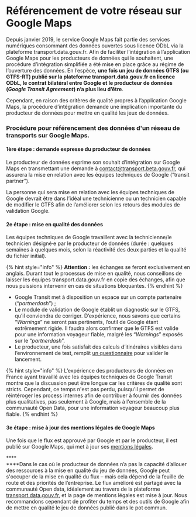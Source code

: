 # Référencement de votre réseau sur Google Maps

Depuis janvier 2019, le service Google Maps fait partie des services numériques consommant des données ouvertes sous licence ODbL via la plateforme transport.data.gouv.fr. Afin de faciliter l’intégration à l’application Google Maps pour les producteurs de données qui le souhaitent, une procédure d’intégration simplifiée a été mise en place grâce au régime de l’ouverture des données. En l’espèce, **une fois un jeu de données GTFS (ou GTFS-RT) publié sur la plateforme transport.data.gouv.fr en licence ODbL, le contrat bilatéral entre Google et le producteur de données (**_**Google Transit Agreement**_**) n’a plus lieu d’être**.

Cependant, en raison des critères de qualité propres à l’application Google Maps, la procédure d’intégration demande une implication importante du producteur de données pour mettre en qualité les jeux de données.

### Procédure pour référencement des données d'un réseau de transports sur Google Maps.

#### 1ère étape : demande expresse du producteur de données&#x20;

Le producteur de données exprime son souhait d’intégration sur Google Maps en transmettant une demande à [contact@transport.beta.gouv.fr](mailto:contact@transport.beta.gouv.fr), qui assurera la mise en relation avec les équipes techniques de Google (“transit partner”).

La personne qui sera mise en relation avec les équipes techniques de Google devrait être dans l’idéal une technicienne ou un technicien capable de modifier le GTFS afin de l’améliorer selon les retours des modules de validation Google.

#### 2e étape : mise en qualité des données&#x20;

Les équipes techniques de Google travaillent avec la technicienne/le technicien désigné·e par le producteur de données (durée : quelques semaines à quelques mois, selon la réactivité des deux parties et la qualité du fichier initial).

{% hint style="info" %}
**Attention :** les échanges se feront exclusivement en anglais. Durant tout le processus de mise en qualité, nous conseillons de laisser les équipes transport.data.gouv.fr en copie des échanges, afin que nous puissions intervenir en cas de situations bloquantes.
{% endhint %}

* Google Transit met à disposition un espace sur un compte partenaire (“_partnerdash_”) ;
* Le module de validation de Google établit un diagnostic sur le GTFS, qu’il conviendra de corriger. D’expérience, nous savons que certains “_Warnings_” ne seront pas pertinents, l’outil de Google étant extrêmement rigide. Il faudra alors confirmer que le GTFS est valide pour une information voyageur fiable, malgré les “_Warnings_” exposés sur le “_partnerdash_”.
* Le producteur, une fois satisfait des calculs d’itinéraires visibles dans l’environnement de test, remplit [un questionnaire](https://support.google.com/transitpartners/contact/ready\_to\_launch) pour valider le lancement.

{% hint style="info" %}
L’expérience des producteurs de données en France ayant travaillé avec les équipes techniques de Google Transit montre que la discussion peut être longue car les critères de qualité sont stricts. Cependant, ce temps n'est pas perdu, puisqu'il permet de réintéroger les process internes afin de contribuer à fournir des données plus qualitatives, pas seulement à Google, mais à l'ensemble de la communauté Open Data, pour une information voyageur beaucoup plus fiable.&#x20;
{% endhint %}

#### 3e étape : mise à jour des mentions légales de Google Maps&#x20;

Une fois que le flux est approuvé par Google et par le producteur, il est publié sur Google Maps, qui met à jour ses [mentions légales](https://www.google.com/help/legalnotices\_maps/).

****\
****Dans le cas où le producteur de données n’a pas la capacité d’allouer des ressources à la mise en qualité du jeu de données, Google peut s'occuper de la mise en qualité du flux – mais cela dépend de la feuille de route et des priorités de l’entreprise. Le flux amélioré est partagé avec la communauté Open data, idéalement au travers de la plateforme [transport.data.gouv.fr](http://transport.data.gouv.fr), et la page de mentions légales est mise à jour. Nous recommandons cependant de profiter du temps et des outils de Google afin de mettre en qualité le jeu de données publié dans le pot commun.
